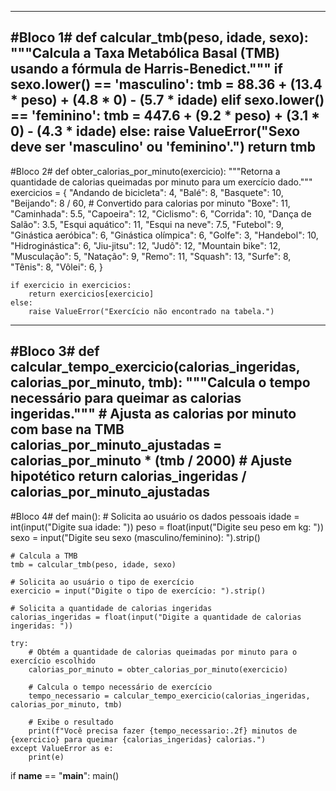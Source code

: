 --------------------------------------------------------------------------------------
#Bloco 1#
def calcular_tmb(peso, idade, sexo):
    """Calcula a Taxa Metabólica Basal (TMB) usando a fórmula de Harris-Benedict."""
    if sexo.lower() == 'masculino':
        tmb = 88.36 + (13.4 * peso) + (4.8 * 0) - (5.7 * idade)
    elif sexo.lower() == 'feminino':
        tmb = 447.6 + (9.2 * peso) + (3.1 * 0) - (4.3 * idade)
    else:
        raise ValueError("Sexo deve ser 'masculino' ou 'feminino'.")
    return tmb
-----------------------------------------------------------------------------------
#Bloco 2#
    def obter_calorias_por_minuto(exercicio):
    """Retorna a quantidade de calorias queimadas por minuto para um exercício dado."""
    exercicios = {
        "Andando de bicicleta": 4,
        "Balé": 8,
        "Basquete": 10,
        "Beijando": 8 / 60,  # Convertido para calorias por minuto
        "Boxe": 11,
        "Caminhada": 5.5,
        "Capoeira": 12,
        "Ciclismo": 6,
        "Corrida": 10,
        "Dança de Salão": 3.5,
        "Esqui aquático": 11,
        "Esqui na neve": 7.5,
        "Futebol": 9,
        "Ginástica aeróbica": 6,
        "Ginástica olímpica": 6,
        "Golfe": 3,
        "Handebol": 10,
        "Hidroginástica": 6,
        "Jiu-jitsu": 12,
        "Judô": 12,
        "Mountain bike": 12,
        "Musculação": 5,
        "Natação": 9,
        "Remo": 11,
        "Squash": 13,
        "Surfe": 8,
        "Tênis": 8,
        "Vôlei": 6,
    }

    if exercicio in exercicios:
        return exercicios[exercicio]
    else:
        raise ValueError("Exercício não encontrado na tabela.")
-----------------------------------------------------------------------------------------------------------
#Bloco 3#
        def calcular_tempo_exercicio(calorias_ingeridas, calorias_por_minuto, tmb):
    """Calcula o tempo necessário para queimar as calorias ingeridas."""
    # Ajusta as calorias por minuto com base na TMB
    calorias_por_minuto_ajustadas = calorias_por_minuto * (tmb / 2000)  # Ajuste hipotético
    return calorias_ingeridas / calorias_por_minuto_ajustadas
------------------------------------------------------------------------------------------------------
#Bloco 4#
    def main():
    # Solicita ao usuário os dados pessoais
    idade = int(input("Digite sua idade: "))
    peso = float(input("Digite seu peso em kg: "))
    sexo = input("Digite seu sexo (masculino/feminino): ").strip()

    # Calcula a TMB
    tmb = calcular_tmb(peso, idade, sexo)

    # Solicita ao usuário o tipo de exercício
    exercicio = input("Digite o tipo de exercício: ").strip()

    # Solicita a quantidade de calorias ingeridas
    calorias_ingeridas = float(input("Digite a quantidade de calorias ingeridas: "))

    try:
        # Obtém a quantidade de calorias queimadas por minuto para o exercício escolhido
        calorias_por_minuto = obter_calorias_por_minuto(exercicio)

        # Calcula o tempo necessário de exercício
        tempo_necessario = calcular_tempo_exercicio(calorias_ingeridas, calorias_por_minuto, tmb)

        # Exibe o resultado
        print(f"Você precisa fazer {tempo_necessario:.2f} minutos de {exercicio} para queimar {calorias_ingeridas} calorias.")
    except ValueError as e:
        print(e)

if __name__ == "__main__":
    main()

